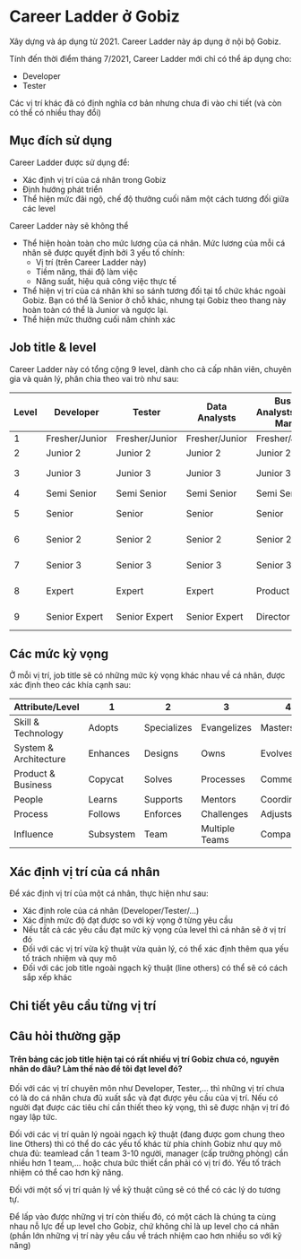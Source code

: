 # Career Ladder ở Gobiz

Xây dựng và áp dụng từ 2021. Career Ladder này áp dụng ở nội bộ Gobiz.

Tính đến thời điểm tháng 7/2021, Career Ladder mới chỉ có thể áp dụng cho:

* Developer
* Tester

Các vị trí khác đã có định nghĩa cơ bản nhưng chưa đi vào chi tiết (và còn có thể có nhiều thay đổi)

## Mục đích sử dụng

Career Ladder được sử dụng để:

* Xác định vị trí của cá nhân trong Gobiz
* Định hướng phát triển
* Thể hiện mức đãi ngộ, chế độ thưởng cuối năm một cách tương đối giữa các level

Career Ladder này sẽ không thể

* Thể hiện hoàn toàn cho mức lương của cá nhân. Mức lương của mỗi cá nhân sẽ được quyết định bởi 3 yếu tố chính:
    * Vị trí (trên Career Ladder này)
    * Tiềm năng, thái độ làm việc
    * Năng suất, hiệu quả công việc thực tế
* Thể hiện vị trí của cá nhân khi so sánh tương đối tại tổ chức khác ngoài Gobiz. Bạn có thể là Senior ở chỗ khác, nhưng
  tại Gobiz theo thang này hoàn toàn có thể là Junior và ngược lại.
* Thể hiện mức thưởng cuối năm chính xác

## Job title & level

Career Ladder này có tổng cộng 9 level, dành cho cả cấp nhân viên, chuyên gia và quản lý, phân chia theo vai trò như
sau:

| Level | Developer | Tester | Data Analysts | Business Analysts/Product Manager | Techlead | Testlead | SM/Agile leader | Others |
| --- | --- | --- | --- | --- | --- | --- | --- | --- |
| 1 | Fresher/Junior | Fresher/Junior | Fresher/Junior | Fresher/Junior | | | | Employee |
| 2 | Junior 2 | Junior 2 | Junior 2 | Junior 2 | | | | Executive |
| 3 | Junior 3 | Junior 3 | Junior 3 | Junior 3 | | | | Executive 2 |
| 4 | Semi Senior | Semi Senior | Semi Senior | Semi Senior | | | SM | Teamlead |
| 5 | Senior | Senior | Senior | Senior | Techlead | Testlead | SM 2 | Teamlead 2 |
| 6 | Senior 2 | Senior 2 | Senior 2 | Senior 2 | Techlead 2 | Testlead 2 | SM 3 | Manager |
| 7 | Senior 3 | Senior 3 | Senior 3 | Senior 3 | Techlead 3 | Testlead 3 | Agile Coach | Manager 2 |
| 8 | Expert | Expert | Expert | Product Manager | Tech Manager | QA Manager | Op Manager | Line Director |
| 9 | Senior Expert | Senior Expert | Senior Expert | Director | Tech Director | QA Director | Op Director | Director |

## Các mức kỳ vọng

Ở mỗi vị trí, job title sẽ có những mức kỳ vọng khác nhau về cá nhân, được xác định theo các khía cạnh sau:

| Attribute/Level | 1 | 2 | 3 | 4 | 5 |
| --- | --- | --- | --- | --- | --- |
| Skill & Technology | Adopts | Specializes | Evangelizes | Masters | Creates | 
| System & Architecture | Enhances | Designs | Owns | Evolves | Leads |
| Product & Business | Copycat | Solves | Processes | Commercials | Creates |
| People | Learns | Supports | Mentors | Coordinates | Manages |
| Process | Follows | Enforces | Challenges | Adjusts | Defines |
| Influence | Subsystem | Team | Multiple Teams | Company | Community |

## Xác định vị trí của cá nhân

Để xác định vị trí của một cá nhân, thực hiện như sau:

* Xác định role của cá nhân (Developer/Tester/...)
* Xác định mức độ đạt được so với kỳ vọng ở từng yêu cầu
* Nếu tất cả các yêu cầu đạt mức kỳ vọng của level thì cá nhân sẽ ở vị trí đó
* Đối với các vị trí vừa kỹ thuật vừa quản lý, có thể xác định thêm qua yếu tố trách nhiệm và quy mô
* Đối với các job title ngoài ngạch kỹ thuật (line others) có thể sẽ có cách sắp xếp khác

## Chi tiết yêu cầu từng vị trí

## Câu hỏi thường gặp

#### Trên bảng các job title hiện tại có rất nhiều vị trí Gobiz chưa có, nguyên nhân do đâu? Làm thế nào để tôi đạt level đó?

Đối với các vị trí chuyên môn như Developer, Tester,... thì những vị trí chưa có là do cá nhân chưa đủ xuất sắc và đạt được
yêu cầu của vị trí. Nếu có người đạt được các tiêu chí cần thiết theo kỳ vọng, thì sẽ được nhận vị trí đó ngay lập tức.

Đối với các vị trí quản lý ngoài ngạch kỹ thuật (đang được gom chung theo line Others) thì có thể do các yếu tố khác
từ phía chính Gobiz như quy mô chưa đủ: teamlead cần 1 team 3-10 người, manager (cấp trưởng phòng) cần nhiều hơn 1 team,...
hoặc chưa bức thiết cần phải có vị trí đó. Yếu tố trách nhiệm có thể cao hơn kỹ năng.

Đối với một số vị trí quản lý về kỹ thuật cũng sẽ có thể có các lý do tương tự.

Để lấp vào được những vị trí còn thiếu đó, có một cách là chúng ta cùng nhau nỗ lực để up level cho Gobiz, chứ không chỉ là
up level cho cá nhân (phần lớn những vị trí này yêu cầu về trách nhiệm cao hơn nhiều so với kỹ năng)